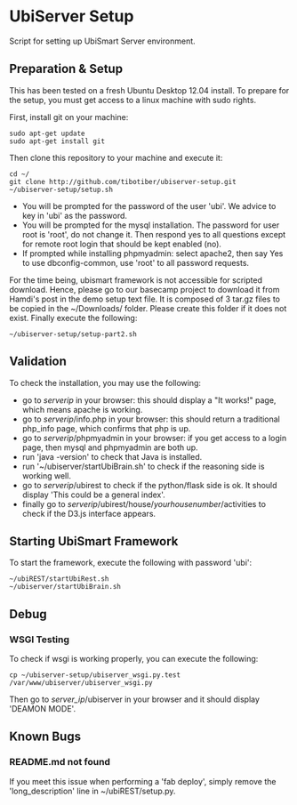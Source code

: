 UbiServer Setup
===============

Script for setting up UbiSmart Server environment.

## Preparation & Setup
This has been tested on a fresh Ubuntu Desktop 12.04 install. To prepare for the setup, you must get access to a linux machine with sudo rights.

First, install git on your machine:
```
sudo apt-get update
sudo apt-get install git
```

Then clone this repository to your machine and execute it:
```
cd ~/
git clone http://github.com/tibotiber/ubiserver-setup.git
~/ubiserver-setup/setup.sh
```
- You will be prompted for the password of the user 'ubi'. We advice to key in 'ubi' as the password.
- You will be prompted for the mysql installation. The password for user root is 'root', do not change it. Then respond yes to all questions except for remote root login that should be kept enabled (no).
- If prompted while installing phpmyadmin: select apache2, then say Yes to use dbconfig-common, use 'root' to all password requests.

For the time being, ubismart framework is not accessible for scripted download. Hence, please go to our basecamp project to download it from Hamdi's post in the demo setup text file. It is composed of 3 tar.gz files to be copied in the ~/Downloads/ folder. Please create this folder if it does not exist. Finally execute the following:
```
~/ubiserver-setup/setup-part2.sh
```

## Validation
To check the installation, you may use the following:
- go to *serverip* in your browser: this should display a "It works!" page, which means apache is working.
- go to *serverip*/info.php in your browser: this should return a traditional php_info page, which confirms that php is up.
- go to *serverip*/phpmyadmin in your browser: if you get access to a login page, then mysql and phpmyadmin are both up.
- run 'java -version' to check that Java is installed.
- run '~/ubiserver/startUbiBrain.sh' to check if the reasoning side is working well.
- go to *serverip*/ubirest to check if the python/flask side is ok. It should display 'This could be a general index'.
- finally go to *serverip*/ubirest/house/*yourhousenumber*/activities to check if the D3.js interface appears.

## Starting UbiSmart Framework
To start the framework, execute the following with password 'ubi':
```
~/ubiREST/startUbiRest.sh
~/ubiserver/startUbiBrain.sh
```

## Debug
### WSGI Testing
To check if wsgi is working properly, you can execute the following:
```
cp ~/ubiserver-setup/ubiserver_wsgi.py.test /var/www/ubiserver/ubiserver_wsgi.py
```
Then go to *server_ip*/ubiserver in your browser and it should display 'DEAMON MODE'.

## Known Bugs
### README.md not found
If you meet this issue when performing a 'fab deploy', simply remove the 'long_description' line in ~/ubiREST/setup.py.
